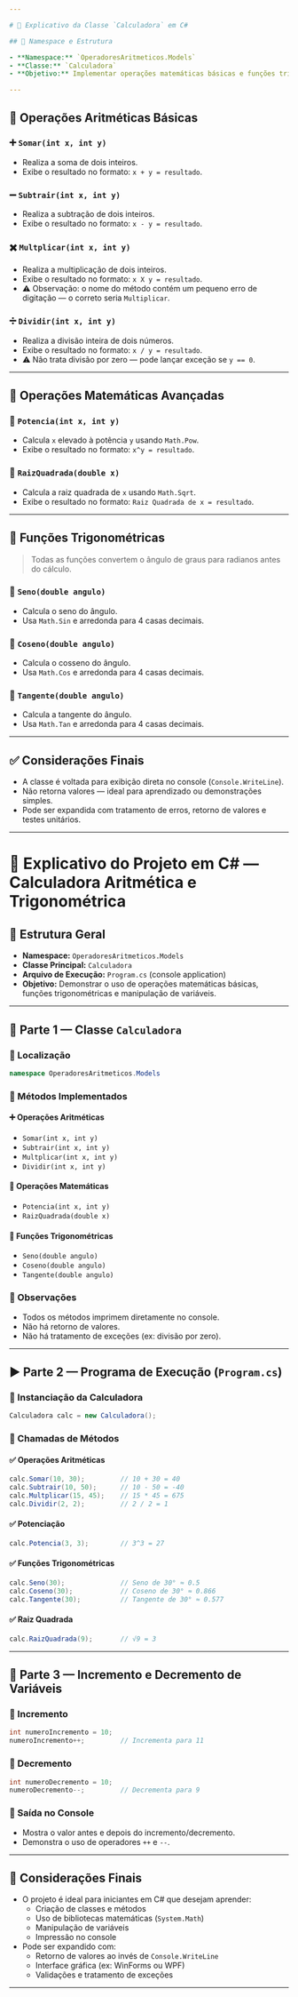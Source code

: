 ```yaml
---

# 📘 Explicativo da Classe `Calculadora` em C#

## 📂 Namespace e Estrutura

- **Namespace:** `OperadoresAritmeticos.Models`
- **Classe:** `Calculadora`
- **Objetivo:** Implementar operações matemáticas básicas e funções trigonométricas.

---
```


## 🔢 Operações Aritméticas Básicas

### ➕ `Somar(int x, int y)`
- Realiza a soma de dois inteiros.
- Exibe o resultado no formato: `x + y = resultado`.

### ➖ `Subtrair(int x, int y)`
- Realiza a subtração de dois inteiros.
- Exibe o resultado no formato: `x - y = resultado`.

### ✖️ `Multplicar(int x, int y)`
- Realiza a multiplicação de dois inteiros.
- Exibe o resultado no formato: `x X y = resultado`.
- ⚠️ Observação: o nome do método contém um pequeno erro de digitação — o correto seria `Multiplicar`.

### ➗ `Dividir(int x, int y)`
- Realiza a divisão inteira de dois números.
- Exibe o resultado no formato: `x / y = resultado`.
- ⚠️ Não trata divisão por zero — pode lançar exceção se `y == 0`.

---

## 🧮 Operações Matemáticas Avançadas

### 🧠 `Potencia(int x, int y)`
- Calcula `x` elevado à potência `y` usando `Math.Pow`.
- Exibe o resultado no formato: `x^y = resultado`.

### 🧮 `RaizQuadrada(double x)`
- Calcula a raiz quadrada de `x` usando `Math.Sqrt`.
- Exibe o resultado no formato: `Raiz Quadrada de x = resultado`.

---

## 📐 Funções Trigonométricas

> Todas as funções convertem o ângulo de graus para radianos antes do cálculo.

### 🔺 `Seno(double angulo)`
- Calcula o seno do ângulo.
- Usa `Math.Sin` e arredonda para 4 casas decimais.

### 🔻 `Coseno(double angulo)`
- Calcula o cosseno do ângulo.
- Usa `Math.Cos` e arredonda para 4 casas decimais.

### 🔸 `Tangente(double angulo)`
- Calcula a tangente do ângulo.
- Usa `Math.Tan` e arredonda para 4 casas decimais.

---

## ✅ Considerações Finais

- A classe é voltada para exibição direta no console (`Console.WriteLine`).
- Não retorna valores — ideal para aprendizado ou demonstrações simples.
- Pode ser expandida com tratamento de erros, retorno de valores e testes unitários.

---

# 📘 Explicativo do Projeto em C# — Calculadora Aritmética e Trigonométrica

## 📁 Estrutura Geral

- **Namespace:** `OperadoresAritmeticos.Models`
- **Classe Principal:** `Calculadora`
- **Arquivo de Execução:** `Program.cs` (console application)
- **Objetivo:** Demonstrar o uso de operações matemáticas básicas, funções trigonométricas e manipulação de variáveis.

---

## 🧮 Parte 1 — Classe `Calculadora`

### 🔹 Localização
```csharp
namespace OperadoresAritmeticos.Models
```

### 🔹 Métodos Implementados

#### ➕ Operações Aritméticas
- `Somar(int x, int y)`
- `Subtrair(int x, int y)`
- `Multplicar(int x, int y)`
- `Dividir(int x, int y)`

#### 🧠 Operações Matemáticas
- `Potencia(int x, int y)`
- `RaizQuadrada(double x)`

#### 📐 Funções Trigonométricas
- `Seno(double angulo)`
- `Coseno(double angulo)`
- `Tangente(double angulo)`

### 🔹 Observações
- Todos os métodos imprimem diretamente no console.
- Não há retorno de valores.
- Não há tratamento de exceções (ex: divisão por zero).

---

## ▶️ Parte 2 — Programa de Execução (`Program.cs`)

### 🔹 Instanciação da Calculadora
```csharp
Calculadora calc = new Calculadora();
```

### 🔹 Chamadas de Métodos

#### ✅ Operações Aritméticas
```csharp
calc.Somar(10, 30);         // 10 + 30 = 40
calc.Subtrair(10, 50);      // 10 - 50 = -40
calc.Multplicar(15, 45);    // 15 * 45 = 675
calc.Dividir(2, 2);         // 2 / 2 = 1
```

#### ✅ Potenciação
```csharp
calc.Potencia(3, 3);        // 3^3 = 27
```

#### ✅ Funções Trigonométricas
```csharp
calc.Seno(30);              // Seno de 30° ≈ 0.5
calc.Coseno(30);            // Coseno de 30° ≈ 0.866
calc.Tangente(30);          // Tangente de 30° ≈ 0.577
```

#### ✅ Raiz Quadrada
```csharp
calc.RaizQuadrada(9);       // √9 = 3
```

---

## 🔄 Parte 3 — Incremento e Decremento de Variáveis

### 🔹 Incremento
```csharp
int numeroIncremento = 10;
numeroIncremento++;         // Incrementa para 11
```

### 🔹 Decremento
```csharp
int numeroDecremento = 10;
numeroDecremento--;         // Decrementa para 9
```

### 🔹 Saída no Console
- Mostra o valor antes e depois do incremento/decremento.
- Demonstra o uso de operadores `++` e `--`.

---

## 📝 Considerações Finais

- O projeto é ideal para iniciantes em C# que desejam aprender:
  - Criação de classes e métodos
  - Uso de bibliotecas matemáticas (`System.Math`)
  - Manipulação de variáveis
  - Impressão no console
- Pode ser expandido com:
  - Retorno de valores ao invés de `Console.WriteLine`
  - Interface gráfica (ex: WinForms ou WPF)
  - Validações e tratamento de exceções

---
